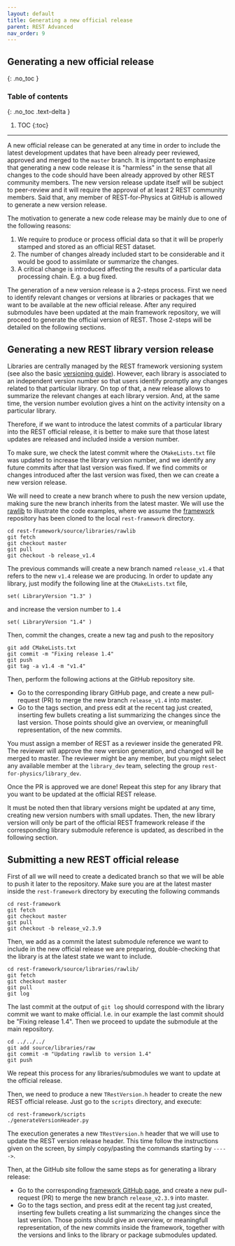 ```yaml
---
layout: default
title: Generating a new official release
parent: REST Advanced
nav_order: 9
---
```


## Generating a new official release
{: .no_toc }

### Table of contents
{: .no_toc .text-delta }

1. TOC
{:toc}

---

A new official release can be generated at any time in order to include the latest development updates that have been already peer reviewed, approved and merged to the `master` branch. It is important to emphasize that generating a new code release it is "harmless" in the sense that all changes to the code should have been already approved by other REST community members. The new version release update itself will be subject to peer-review and it will require the approval of at least 2 REST community members. Said that, any member of REST-for-Physics at GitHub is allowed to generate a new version release.

The motivation to generate a new code release may be mainly due to one of the following reasons:

1. We require to produce or process official data so that it will be properly stamped and stored as an official REST dataset.
2. The number of changes already included start to be considerable and it would be good to assimilate or summarize the changes.
3. A critical change is introduced affecting the results of a particular data processing chain. E.g. a bug fixed.

The generation of a new version release is a 2-steps process. First we need to identify relevant changes or versions at libraries or packages that we want to be available at the new official release. After any required submodules have been updated at the main framework repository, we will proceed to generate the official version of REST. Those 2-steps will be detailed on the following sections.

## Generating a new REST library version release

Libraries are centrally managed by the REST framework versioning system (see also the basic [versioning guide](../rest-basics/rest-versioning.md)). However, each library is associated to an independent version number so that users identify promptly any changes related to that particular library. On top of that, a new release allows to summarize the relevant changes at each library version. And, at the same time, the version number evolution gives a hint on the activity intensity on a particular library. 

Therefore, if we want to introduce the latest commits of a particular library into the REST official release, it is better to make sure that those latest updates are released and included inside a version number.

To make sure, we check the latest commit where the `CMakeLists.txt` file was updated to increase the library version number, and we identify any future commits after that last version was fixed. If we find commits or changes introduced after the last version was fixed, then we can create a new version release.

We will need to create a new branch where to push the new version update, making sure the new branch inherits from the latest master. We will use the [rawlib](https://github.com/rest-for-physics/rawlib) to illustrate the code examples, where we assume the [framework](https://github.com/rest-for-physics/framework) repository has been cloned to the local `rest-framework` directory.

```
cd rest-framework/source/libraries/rawlib
git fetch
git checkout master
git pull
git checkout -b release_v1.4
```

The previous commands will create a new branch named `release_v1.4` that refers to the new `v1.4` release we are producing. In order to update any library, just modify the following line at the `CMakeLists.txt` file,

```
set( LibraryVersion "1.3" )
```

and increase the version number to `1.4`

```
set( LibraryVersion "1.4" )
```

Then, commit the changes, create a new tag and push to the repository

```
git add CMakeLists.txt
git commit -m "Fixing release 1.4"
git push
git tag -a v1.4 -m "v1.4"
```

Then, perform the following actions at the GitHub repository site.

* Go to the corresponding library GitHub page, and create a new pull-request (PR) to merge the new branch `release_v1.4` into master.
* Go to the tags section, and press edit at the recent tag just created, inserting few bullets creating a list summarizing the changes since the last version. Those points should give an overview, or meaningfull representation, of the new commits.

You must assign a member of REST as a reviewer inside the generated PR. The reviewer will approve the new version generation, and changed will be merged to master.  The reviewer might be any member, but you might select any available member at the `library_dev` team, selecting the group `rest-for-physics/library_dev`.

Once the PR is approved we are done! Repeat this step for any library that you want to be updated at the official REST release.

It must be noted then that library versions might be updated at any time, creating new version numbers with small updates. Then, the new library version will only be part of the official REST framework release if the corresponding library submodule reference is updated, as described in the following section.

## Submitting a new REST official release

First of all we will need to create a dedicated branch so that we will be able to push it later to the repository. Make sure you are at the latest master inside the `rest-framework` directory by executing the following commands

```
cd rest-framework
git fetch
git checkout master
git pull
git checkout -b release_v2.3.9
```

Then, we add as a commit the latest submodule reference we want to include in the new official release we are preparing, double-checking that the library is at the latest state we want to include.

```
cd rest-framework/source/libraries/rawlib/
git fetch
git checkout master
git pull
git log
```

The last commit at the output of `git log` should correspond with the library commit we want to make official. I.e. in our example the last commit should be "Fixing release 1.4". Then we proceed to update the submodule at the main repository.

```
cd ../../../
git add source/libraries/raw
git commit -m "Updating rawlib to version 1.4"
git push
```

We repeat this process for any libraries/submodules we want to update at the official release.

Then, we need to produce a new `TRestVersion.h` header to create the new REST official release. Just go to the `scripts` directory, and execute:

```
cd rest-framework/scripts
./generateVersionHeader.py
```

The execution generates a new `TRestVersion.h` header that we will use to update the REST version release header. This time follow the instructions given on the screen, by simply copy/pasting the commands starting by `----->`.

Then, at the GitHub site follow the same steps as for generating a library release:

* Go to the corresponding [framework GitHub page](https://github.com/rest-for-physics/framework), and create a new pull-request (PR) to merge the new branch `release_v2.3.9` into master.
* Go to the tags section, and press edit at the recent tag just created, inserting few bullets creating a list summarizing the changes since the last version. Those points should give an overview, or meaningfull representation, of the new commits inside the framework, together with the versions and links to the library or package submodules updated.

